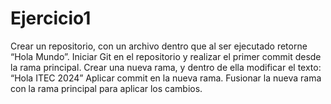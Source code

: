 # Ejercicio1
Crear un repositorio, con un archivo dentro que al ser ejecutado retorne “Hola Mundo”. Iniciar Git en el repositorio y realizar el primer commit desde la rama principal. Crear una nueva rama, y dentro de ella modificar el texto: “Hola ITEC 2024” Aplicar commit en la nueva rama. Fusionar la nueva rama con la rama principal para aplicar los cambios.
